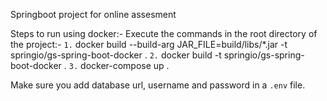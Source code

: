 Springboot project for online assesment

Steps to run using docker:-
Execute the commands in the root directory of the project:-
`1.` docker build --build-arg JAR_FILE=build/libs/\*.jar -t springio/gs-spring-boot-docker .
`2.` docker build -t springio/gs-spring-boot-docker .
`3.` docker-compose up .

Make sure you add database url, username and password
in a `.env` file.